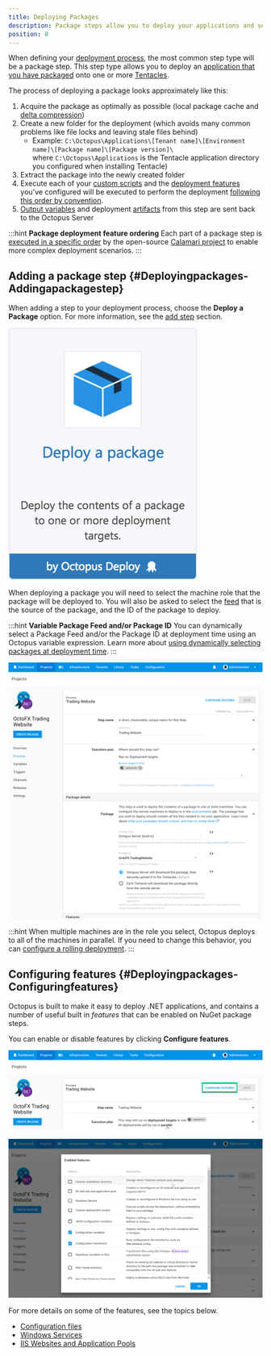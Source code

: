 ```yaml
---
title: Deploying Packages
description: Package steps allow you to deploy your applications and services that you have packaged and configured with Octopus.
position: 8
---
```


When defining your [deployment process](/docs/deploying-applications/index.md), the most common step type will be a package step. This step type allows you to deploy an [application that you have packaged](/docs/packaging-applications/index.md) onto one or more [Tentacles](/docs/infrastructure/windows-targets/index.md).

The process of deploying a package looks approximately like this:

1. Acquire the package as optimally as possible (local package cache and [delta compression](/docs/deployment-process/delta-compression-for-package-transfers.md))
1. Create a new folder for the deployment (which avoids many common problems like file locks and leaving stale files behind)
    - Example: `C:\Octopus\Applications\[Tenant name]\[Environment name]\[Package name]\[Package version]\` where `C:\Octopus\Applications` is the Tentacle application directory you configured when installing Tentacle)
1. Extract the package into the newly created folder
1. Execute each of your [custom scripts](/docs/deploying-applications/custom-scripts/index.md) and the [deployment features](/docs/deploying-applications/index.md) you've configured will be executed to perform the deployment [following this order by convention](/docs/deployment-process/package-deployment-feature-ordering.md).
1. [Output variables](/docs/deployment-process/variables/output-variables.md) and deployment [artifacts](/docs/deployment-process/artifacts.md) from this step are sent back to the Octopus Server

:::hint
**Package deployment feature ordering**
Each part of a package step is [executed in a specific order](/docs/deployment-process/package-deployment-feature-ordering.md) by the open-source [Calamari project](https://github.com/OctopusDeploy/Calamari) to enable more complex deployment scenarios.
:::

## Adding a package step {#Deployingpackages-Addingapackagestep}

When adding a step to your deployment process, choose the **Deploy a Package** option. For more information, see the [add step](/docs/deployment-process/steps/index.md) section.

![](/docs/images/5671696/5865908.png "width=170")

When deploying a package you will need to select the machine role that the package will be deployed to. You will also be asked to select the [feed](/docs/packaging-applications/package-repositories/index.md) that is the source of the package, and the ID of the package to deploy.

:::hint
**Variable Package Feed and/or Package ID**
You can dynamically select a Package Feed and/or the Package ID at deployment time using an Octopus variable expression. Learn more about [using dynamically selecting packages at deployment time](/docs/deployment-process/deploying-packages/dynamically-selecting-packages.md).
:::

![](deploy-package-step.png "width=500")

:::hint
When multiple machines are in the role you select, Octopus deploys to all of the machines in parallel. If you need to change this behavior, you can [configure a rolling deployment](/docs/deployment-patterns/rolling-deployments.md).
:::

## Configuring features {#Deployingpackages-Configuringfeatures}

Octopus is built to make it easy to deploy .NET applications, and contains a number of useful built in *features* that can be enabled on NuGet package steps.

You can enable or disable features by clicking **Configure features**.

![](configure-features.png)

![](configure-features-details.png "width=500")

For more details on some of the features, see the topics below.

- [Configuration files](/docs/deployment-process/configuration-files/index.md)
- [Windows Services](/docs/deploying-applications/windows-services.md)
- [IIS Websites and Application Pools](/docs/deploying-applications/iis-websites-and-application-pools.md)
